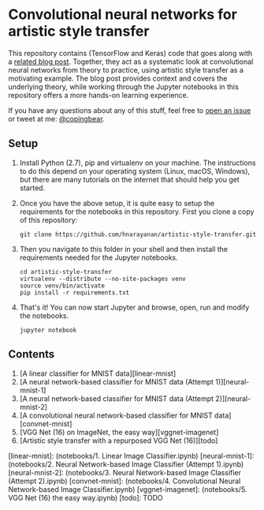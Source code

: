 # Convolutional neural networks for artistic style transfer

This repository contains (TensorFlow and Keras) code that goes along
with a [related blog post][blog-post]. Together, they act as a
systematic look at convolutional neural networks from theory to
practice, using artistic style transfer as a motivating example. The
blog post provides context and covers the underlying theory, while
working through the Jupyter notebooks in this repository offers a more
hands-on learning experience.

If you have any questions about any of this stuff, feel free to [open
an issue][support-issue] or tweet at me: [@copingbear][twitter].

## Setup

1. Install Python (2.7), pip and virtualenv on your machine. The
instructions to do this depend on your operating system (Linux, macOS,
Windows), but there are many tutorials on the internet that should
help you get started.

2. Once you have the above setup, it is quite easy to setup the
requirements for the notebooks in this repository. First you clone a
copy of this repository:

   ````
   git clone https://github.com/hnarayanan/artistic-style-transfer.git
   ````

3. Then you navigate to this folder in your shell and then install the
requirements needed for the Jupyter notebooks.

   ````
   cd artistic-style-transfer
   virtualenv --distribute --no-site-packages venv
   source venv/bin/activate
   pip install -r requirements.txt
   ````

4. That's it! You can now start Jupyter and browse, open, run and
modify the notebooks.

   ````
   jupyter notebook
   ````

## Contents

1. [A linear classifier for MNIST data][linear-mnist]
2. [A neural network-based classifier for MNIST data (Attempt 1)][neural-mnist-1]
3. [A neural network-based classifier for MNIST data (Attempt 2)][neural-mnist-2]
4. [A convolutional neural network-based classifier for MNIST data][convnet-mnist]
5. [VGG Net (16) on ImageNet, the easy way][vggnet-imagenet]
6. [Artistic style transfer with a repurposed VGG Net (16)][todo]


[blog-post]: https://harishnarayanan.org/writing/artistic-style-transfer/
[support-issue]: https://github.com/hnarayanan/artistic-style-transfer/issues
[twitter]: https://twitter.com/copingbear
[linear-mnist]: (notebooks/1. Linear Image Classifier.ipynb)
[neural-mnist-1]: (notebooks/2. Neural Network-based Image Classifier (Attempt 1).ipynb)
[neural-mnist-2]: (notebooks/3. Neural Network-based Image Classifier (Attempt 2).ipynb)
[convnet-mnist]: (notebooks/4. Convolutional Neural Network-based Image Classifier.ipynb)
[vggnet-imagenet]: (notebooks/5. VGG Net (16) the easy way.ipynb)
[todo]: TODO
